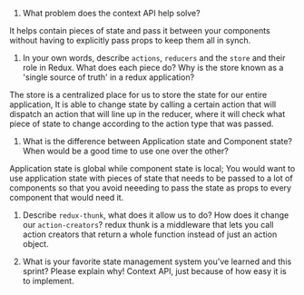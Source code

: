 1. What problem does the context API help solve?

It helps contain pieces of state and pass it between your components without having to explicitly pass props to keep them all in synch.

1. In your own words, describe `actions`, `reducers` and the `store` and their role in Redux. What does each piece do? Why is the store known as a 'single source of truth' in a redux application?

The store is a centralized place for us to store the state for our entire application, It is able to change state by calling a certain action that will dispatch an action that will line up in the reducer, where it will check what piece of state to change according to the action type that was passed.

1. What is the difference between Application state and Component state? When would be a good time to use one over the other?

Application state is global while component state is local; You would want to use application state with pieces of state that needs to be passed to a lot of components so that you avoid neeeding to pass the state as props to every component that would need it.

1. Describe `redux-thunk`, what does it allow us to do? How does it change our `action-creators`?
   redux thunk is a middleware that lets you call action creators that return a whole function instead of just an action object.

1. What is your favorite state management system you've learned and this sprint? Please explain why!
   Context API, just because of how easy it is to implement.
